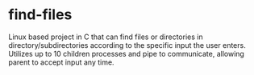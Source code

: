 # find-files
Linux based project in C that can find files or directories in directory/subdirectories according to the specific input the user enters. Utilizes up to 10 children processes and pipe to communicate, allowing parent to accept input any time. 
